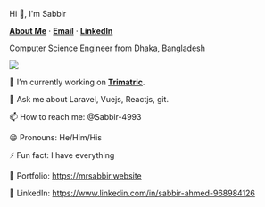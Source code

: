 Hi 👋, I'm Sabbir

[**About Me**](www.mrsabbirahmed.com) · [**Email**](mailto:sabbir5795@gmail.com) · [**LinkedIn**](https://www.linkedin.com/in/sabbir-ahmed-968984126)

Computer Science Engineer from Dhaka, Bangladesh

![](https://komarev.com/ghpvc/?username=Sabbir-4993&label=PROFILE+VIEWS)


🔭 I’m currently working on [**Trimatric**](https://trimatric.com).

💬 Ask me about Laravel, Vuejs, Reactjs, git.

📫 How to reach me: @Sabbir-4993

😄 Pronouns: He/Him/His

⚡ Fun fact: I have everything 

🎨 Portfolio: https://mrsabbir.website

💼 LinkedIn: https://www.linkedin.com/in/sabbir-ahmed-968984126
